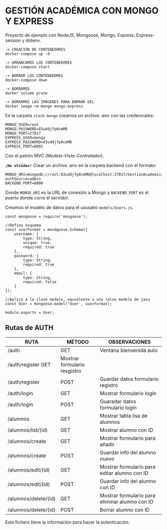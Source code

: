 # GESTIÓN ACADÉMICA CON MONGO Y EXPRESS

Proyecto de ejemplo con NodeJS, Mongoose, Mongo, Express, Express-session y dotenv.

```
-> CREACIÓN DE CONTENEDORES
docker-compose up -d

-> ARRANCAMOS LOS CONTENEDORES
docker-compose start

-> BORRAR LOS CONTENEDORES
docker-compose down

-> BORRAMOS
docker volume prune

-> BORRAMOS LAS IMÁGENES PARA BORRAR DEL
docker image rm mongo mongo-express
```

En la carpeta `stack-mongo` creamos un archivo .env con las credenciales:

```
MONGO_USER=root
MONGO_PASSWORD=83uddjfp0cmMD
MONGO_PORT=27017
EXPRESS_USER=mongo
EXPRESS_PASSWORD=83uddjfp0cmMD
EXPRESS_PORT=8081
```



Con el patrón MVC (_Modelo-Vista-Controlador_).

**`¡No olvides!`** Crear un archivo .env en la carpeta backend con el formato:

```
MONGO_URI=mongodb://root:83uddjfp0cmMD@localhost:27017/GestionAcademica?authSource=admin
BACKEND_PORT=8000
```

Donde `MONGO_URI` es la URL de conexión a Mongo y `BACKEND_PORT` es el puerto donde corre el servidor.

Creamos el modelo de datos para el ususatio `models/Users.js`.

```
const mongoose = require('mongoose');

//Defino esquema
const userFormat = mondgoose.Schema({
    username: { 
        type: String, 
        unique: true, 
        required: true 
    },
    password: { 
        type: String, 
        required: true 
    },
    email: {
        type: String,
        required: false
    }
});

//Aplico a la clase modelo, equvalente a una calse modelo de java
const User = mongoose.model('User', userFormat);

module.exports = User;
```

## Rutas de AUTH

RUTA | MÉTODO | OBSERVACIONES
-----|--------|--------------
/auth | GET | Ventana bienvenida auto
/auth/register GET | Mostrar formulario resgistro
/auth/register | POST | Guardar datos formulario registro
/auth/login | GET   | Mostrar formulario login
/auth/login |POST   |   Guaradar datos formulario login
/alumnos | GET | Mostrar tabla lisa de alumnos
/alumnos/list/(id) | GET | Mostrar alumno con ID
/alumnos/create | GET | Mostrar formulario para añadir
/alumnos/create | POST | Guardar info del alumno nuevo
/alumnos/edit/(id) | GET | Mostrar formulario para editar alumno con ID
/alumnos/edit/(id) | POST | Guardar info del alumno con ID
/alumnos/delete/(id) | GET | Mostrar formulario para eliminar alumno con ID
/alumnos/delete/(id) | POST | Borrar alumno con ID

Este fichero tiene la información para hacer la autenticación.